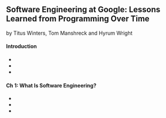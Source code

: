 ## Software Engineering at Google: Lessons Learned from Programming Over Time

by Titus Winters, Tom Manshreck and Hyrum Wright

#### Introduction

*
*
*

#### Ch 1: What Is Software Engineering?

*
*
*
